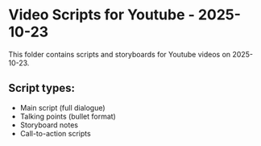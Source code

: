 # Video Scripts for Youtube - 2025-10-23

This folder contains scripts and storyboards for Youtube videos on 2025-10-23.

## Script types:
- Main script (full dialogue)
- Talking points (bullet format)
- Storyboard notes
- Call-to-action scripts
